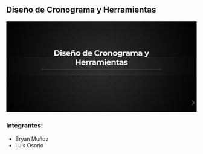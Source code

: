 ## Diseño de Cronograma y Herramientas

<img src="./docs/img.png">

### Integrantes:
- Bryan Muñoz
- Luis Osorio
